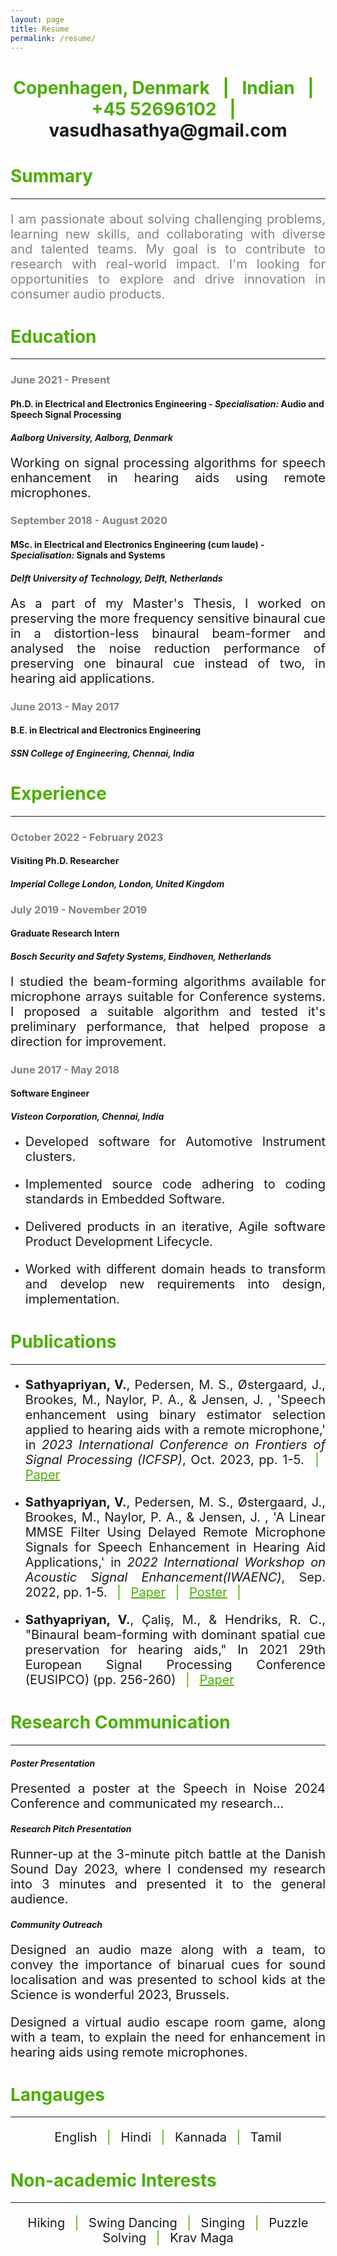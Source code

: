 ```yaml
---
layout: page
title: Resume
permalink: /resume/
---
```

<h1 style="color:#4CAE04;text-align:center">Copenhagen, Denmark<span style="color:#4CAE04"> &ensp;|&ensp; </span> Indian<span style="color:#4CAE04"> &ensp;|&ensp; </span>+45 52696102<span style="color:#4CAE04"> &ensp;|&ensp; </span><a>vasudhasathya@gmail.com</a></h1>
<h1 style="color:#4CAE04"> Summary </h1>
<hr>
<p style = "color:#828282; text-align:justify; font-size: 20px;"> I am passionate about solving challenging problems, learning new skills, and collaborating with diverse and talented teams. My goal is to contribute to research with real-world impact. I'm looking for opportunities to explore and drive innovation in consumer audio products.</p>

<h1 style="color:#4CAE04"> Education </h1>
<hr>

 <h3 style="color:#828282"> June 2021 - Present </h3>
 <h4><b> Ph.D. in Electrical and Electronics Engineering</b> - <i>Specialisation:</i> Audio and Speech Signal Processing</h4>
 <h4> <i> Aalborg University, Aalborg, Denmark</i></h4>
<p style = "text-align:justify;width:100%;font-size: 20px;">Working on signal processing algorithms for speech enhancement in hearing aids using remote microphones.</p>

 <h3 style="color:#828282"> September 2018 - August 2020 </h3>
 <h4><b> MSc. in Electrical and Electronics Engineering (cum laude)</b> - <i>Specialisation:</i> Signals and Systems</h4>
 <h4> <i> Delft University of Technology, Delft, Netherlands</i></h4>
<p style = "text-align:justify;width:100%;font-size: 20px;">As a part of my Master's Thesis, I worked on preserving the more frequency sensitive binaural cue in a distortion-less binaural beam-former and analysed the noise reduction performance of preserving one binaural cue instead of two, in hearing aid applications.</p>

 <h3 style="color:#828282"> June 2013 - May 2017 </h3>
 <h4><b> B.E. in Electrical and Electronics Engineering</b> </h4>
 <h4> <i> SSN College of Engineering, Chennai, India</i></h4>

 <h1 style="color:#4CAE04"> Experience </h1>
<hr>

 <h3 style="color:#828282"> October 2022 - February 2023 </h3>
 <h4><b> Visiting Ph.D. Researcher</b></h4>
 <h4> <i>Imperial College London, London, United Kingdom</i></h4>

  <h3 style="color:#828282"> July 2019 - November 2019 </h3>
 <h4><b> Graduate Research Intern</b></h4>
 <h4> <i> Bosch Security and Safety Systems, Eindhoven, Netherlands</i></h4>
 <p style = "text-align:justify;width:100%;font-size: 20px;">I studied the beam-forming algorithms available for microphone arrays suitable for Conference systems. I proposed a suitable algorithm and tested it's preliminary performance, that helped propose a direction for improvement.</p>

  <h3 style="color:#828282">June 2017 - May 2018 </h3>
 <h4><b> Software Engineer</b></h4>
 <h4> <i> Visteon Corporation, Chennai, India</i></h4>
 <ul>
  <li><p style = "text-align:justify;font-size: 20px;">Developed software for Automotive Instrument clusters.</p></li>
  <li><p style = "text-align:justify;font-size: 20px;">Implemented source code adhering to coding standards in Embedded Software.</p></li>
  <li><p style = "text-align:justify;font-size: 20px;">Delivered products in an iterative, Agile software Product Development Lifecycle.</p></li>
  <li><p style = "text-align:justify;font-size: 20px;"> Worked with different domain heads to transform and develop new requirements into design, implementation.</p></li>
 </ul>
 
 <h1 style="color:#4CAE04"> Publications </h1>
<hr>
<ul>
<li> <p style = "text-align:justify;font-size: 20px;"><b>Sathyapriyan, V.</b>, Pedersen, M. S., Østergaard, J., Brookes, M., Naylor, P. A., & Jensen, J. , 'Speech enhancement using binary estimator selection applied to hearing aids with a remote microphone,' in <i>2023 International Conference on Frontiers of Signal Processing (ICFSP)</i>, Oct. 2023, pp. 1-5. <span style="color:#4CAE04"> &ensp;|&ensp; </span> <a style="color:#4CAE04" href="https://ieeexplore.ieee.org/abstract/document/10372902"> Paper</a></p></li>
  
<li> <p style = "text-align:justify;font-size: 20px;"><b>Sathyapriyan, V.</b>, Pedersen, M. S., Østergaard, J., Brookes, M., Naylor, P. A., & Jensen, J. , 'A Linear MMSE Filter Using Delayed Remote Microphone Signals for Speech Enhancement in Hearing Aid Applications,' in <i>2022 International Workshop on Acoustic Signal Enhancement(IWAENC)</i>, Sep. 2022, pp. 1-5. <span style="color:#4CAE04"> &ensp;|&ensp; </span> <a style="color:#4CAE04" href="https://ieeexplore.ieee.org/document/9914711"> Paper</a> <span style="color:#4CAE04"> &ensp;|&ensp; </span> <a style="color:#4CAE04" href="assets/IWAENC_assets/IWAENC_Poster.pdf" type='application/pdf'> Poster</a><span style="color:#4CAE04"> &ensp;|&ensp; </span> </p></li>

<li><p style = "text-align:justify;font-size: 20px;"><b>Sathyapriyan, V.</b>, Çaliş, M., & Hendriks, R. C., "Binaural beam-forming with dominant spatial cue preservation for hearing aids," In 2021 29th European Signal Processing Conference (EUSIPCO) (pp. 256-260) <span style="color:#4CAE04"> &ensp;|&ensp; </span> <a style="color:#4CAE04" href="https://ieeexplore.ieee.org/abstract/document/9616210"> Paper</a></p></li>

 </ul>
 
 <h1 style="color:#4CAE04"> Research Communication </h1>
<hr>
<h4><b> <i>Poster Presentation</i></b></h4>
<p style = "text-align:justify;width:100%;font-size: 20px;">Presented a poster at the Speech in Noise 2024 Conference and communicated my research...</p>
<h4><b> <i>Research Pitch Presentation</i></b></h4>
<p style = "text-align:justify;width:100%;font-size: 20px;">Runner-up at the 3-minute pitch battle at the Danish Sound Day 2023, where I condensed my research into 3 minutes and presented it to the general audience.</p>
<h4><b><i>Community Outreach</i></b></h4>
<p style = "text-align:justify;width:100%;font-size: 20px;">Designed an audio maze along with a team, to convey the importance of binarual cues for sound localisation and was presented to school kids at the Science is wonderful 2023, Brussels.</p>
<p style = "text-align:justify;width:100%;font-size: 20px;">Designed a virtual audio escape room game, along with a team, to explain the need for enhancement in hearing aids using remote microphones.</p>




 <h1 style="color:#4CAE04"> Langauges </h1>
<hr>
<p style = "width:100%;text-align:center; font-size: 20px">English<span style="color:#4CAE04"> &ensp;|&ensp; </span> Hindi <span style="color:#4CAE04"> &ensp;|&ensp; </span> Kannada <span style="color:#4CAE04"> &ensp;|&ensp; </span>Tamil </p>

 <h1 style="color:#4CAE04"> Non-academic Interests </h1>
<hr>
<p style = "width:100%;text-align:center; font-size: 20px">Hiking<span style="color:#4CAE04"> &ensp;|&ensp; </span> Swing Dancing <span style="color:#4CAE04"> &ensp;|&ensp; </span> Singing <span style="color:#4CAE04"> &ensp;|&ensp; </span>Puzzle Solving <span style="color:#4CAE04"> &ensp;|&ensp; </span>Krav Maga </p>

